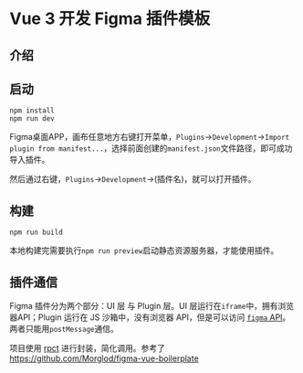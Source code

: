 # Vue 3 开发 Figma 插件模板

## 介绍

## 启动

```
npm install
npm run dev
```

Figma桌面APP，画布任意地方右键打开菜单，`Plugins`->`Development`->`Import plugin from manifest...`，选择前面创建的`manifest.json`文件路径，即可成功导入插件。

然后通过右键，`Plugins`->`Development`->(插件名)，就可以打开插件。



## 构建
```
npm run build
```

本地构建完需要执行`npm run preview`启动静态资源服务器，才能使用插件。

## 插件通信

Figma 插件分为两个部分：UI 层 与 Plugin 层。UI 层运行在`iframe`中，拥有浏览器API；Plugin 运行在 JS 沙箱中，没有浏览器 API，但是可以访问 [`figma` API](https://www.figma.com/plugin-docs/api/api-reference/)。两者只能用`postMessage`通信。

项目使用 [rpct](https://github.com/Morglod/rpct-js) 进行封装，简化调用。参考了 https://github.com/Morglod/figma-vue-boilerplate

